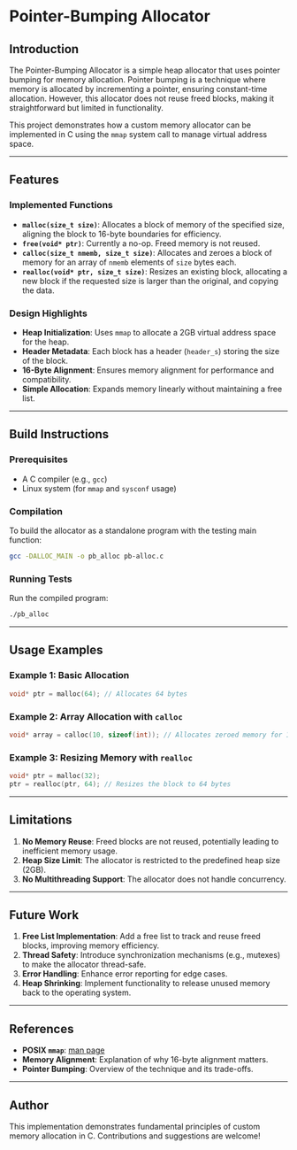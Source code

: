 # Pointer-Bumping Allocator

## Introduction
The Pointer-Bumping Allocator is a simple heap allocator that uses pointer bumping for memory allocation. Pointer bumping is a technique where memory is allocated by incrementing a pointer, ensuring constant-time allocation. However, this allocator does not reuse freed blocks, making it straightforward but limited in functionality.

This project demonstrates how a custom memory allocator can be implemented in C using the `mmap` system call to manage virtual address space.

---

## Features

### Implemented Functions

- **`malloc(size_t size)`**: Allocates a block of memory of the specified size, aligning the block to 16-byte boundaries for efficiency.
- **`free(void* ptr)`**: Currently a no-op. Freed memory is not reused.
- **`calloc(size_t nmemb, size_t size)`**: Allocates and zeroes a block of memory for an array of `nmemb` elements of `size` bytes each.
- **`realloc(void* ptr, size_t size)`**: Resizes an existing block, allocating a new block if the requested size is larger than the original, and copying the data.

### Design Highlights

- **Heap Initialization**: Uses `mmap` to allocate a 2GB virtual address space for the heap.
- **Header Metadata**: Each block has a header (`header_s`) storing the size of the block.
- **16-Byte Alignment**: Ensures memory alignment for performance and compatibility.
- **Simple Allocation**: Expands memory linearly without maintaining a free list.

---

## Build Instructions

### Prerequisites

- A C compiler (e.g., `gcc`)
- Linux system (for `mmap` and `sysconf` usage)

### Compilation

To build the allocator as a standalone program with the testing main function:

```bash
gcc -DALLOC_MAIN -o pb_alloc pb-alloc.c
```

### Running Tests

Run the compiled program:

```bash
./pb_alloc
```

---

## Usage Examples

### Example 1: Basic Allocation

```c
void* ptr = malloc(64); // Allocates 64 bytes
```

### Example 2: Array Allocation with `calloc`

```c
void* array = calloc(10, sizeof(int)); // Allocates zeroed memory for 10 integers
```

### Example 3: Resizing Memory with `realloc`

```c
void* ptr = malloc(32);
ptr = realloc(ptr, 64); // Resizes the block to 64 bytes
```

---

## Limitations

1. **No Memory Reuse**: Freed blocks are not reused, potentially leading to inefficient memory usage.
2. **Heap Size Limit**: The allocator is restricted to the predefined heap size (2GB).
3. **No Multithreading Support**: The allocator does not handle concurrency.

---

## Future Work

1. **Free List Implementation**: Add a free list to track and reuse freed blocks, improving memory efficiency.
2. **Thread Safety**: Introduce synchronization mechanisms (e.g., mutexes) to make the allocator thread-safe.
3. **Error Handling**: Enhance error reporting for edge cases.
4. **Heap Shrinking**: Implement functionality to release unused memory back to the operating system.

---

## References

- **POSIX `mmap`**: [man page](https://man7.org/linux/man-pages/man2/mmap.2.html)
- **Memory Alignment**: Explanation of why 16-byte alignment matters.
- **Pointer Bumping**: Overview of the technique and its trade-offs.

---

## Author
This implementation demonstrates fundamental principles of custom memory allocation in C. Contributions and suggestions are welcome!


